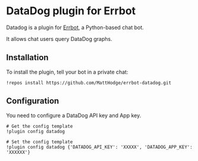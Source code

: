 # DataDog plugin for Errbot

Datadog is a plugin for [Errbot](http://errbot.io), a Python-based chat bot.

It allows chat users query DataDog graphs.

## Installation

To install the plugin, tell your bot in a private chat:

```
!repos install https://github.com/MattHodge/errbot-datadog.git
```

## Configuration

You need to configure a DataDog API key and App key.

```
# Get the config template
!plugin config datadog

# Set the config template
!plugin config datadog {'DATADOG_API_KEY': 'XXXXX', 'DATADOG_APP_KEY': 'XXXXXX'}
```
